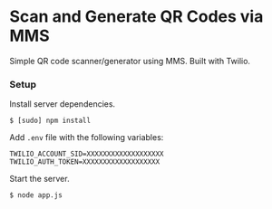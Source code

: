 Scan and Generate QR Codes via MMS
===========
Simple QR code scanner/generator using MMS. Built with Twilio.

### Setup
Install server dependencies.
```
$ [sudo] npm install
```
Add ```.env``` file with the following variables:
```
TWILIO_ACCOUNT_SID=XXXXXXXXXXXXXXXXXXX
TWILIO_AUTH_TOKEN=XXXXXXXXXXXXXXXXXXX
```
Start the server.
```
$ node app.js
```
